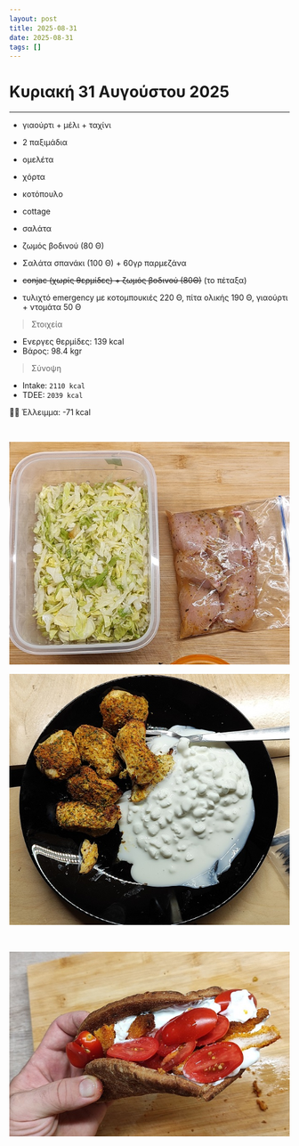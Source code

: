 ```yaml
---
layout: post
title: 2025-08-31
date: 2025-08-31
tags: []
---
```



# Κυριακή 31 Αυγούστου 2025
---
- γιαούρτι + μέλι + ταχίνι
- 2 παξιμάδια

- ομελέτα
- χόρτα

- κοτόπουλο
- cottage
- σαλάτα
- ζωμός βοδινού (80 Θ)

- Σαλάτα σπανάκι (100 Θ) + 60γρ παρμεζάνα

- ~~conjac (χωρίς θερμίδες) + ζωμός βοδινού (80Θ)~~ (το πέταξα)
- τυλιχτό emergency με κοτομπουκιές 220 Θ, πίτα ολικής 190 Θ, γιαούρτι + ντομάτα 50 Θ

> Στοιχεία

- Ενεργες θερμίδες: 139 kcal
- Βάρος: 98.4 kgr

> Σύνοψη

- Intake: `2110 kcal`
- ΤDEE: `2039 kcal`

👎🏻 Έλλειμμα: <span class="red">-71 kcal</span>

<br>

![pic](/pics/2025-08-31/01.jpg)
<br>

![pic](/pics/2025-08-31/02.jpg)

<br>

![pic emergency](/pics/2025-08-31/03.jpg)